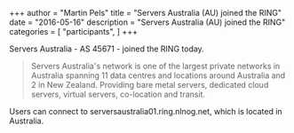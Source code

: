 +++
author = "Martin Pels"
title = "Servers Australia (AU) joined the RING"
date = "2016-05-16"
description = "Servers Australia (AU) joined the RING"
categories = [
    "participants",
]
+++

Servers Australia - AS 45671 - joined the RING today.

> Servers Australia's network is one of the largest private networks in Australia spanning 11 data centres and locations around Australia and 2 in New Zealand. Providing bare metal servers, dedicated cloud servers, virtual servers, co-location and transit.

Users can connect to serversaustralia01.ring.nlnog.net, which is located in Australia.


